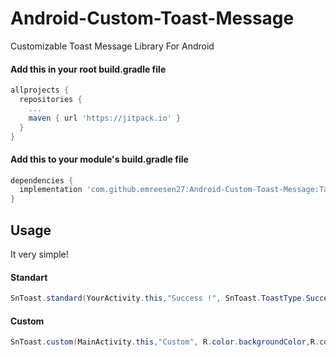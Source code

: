 # Android-Custom-Toast-Message
Customizable Toast Message Library For Android

#### Add this in your root build.gradle file
```gradle
allprojects {
  repositories {
    ...
    maven { url 'https://jitpack.io' }
  }
}
```
#### Add this to your module's build.gradle file
```gradle
dependencies {
  implementation 'com.github.emreesen27:Android-Custom-Toast-Message:Tag'
}
```


## Usage
It very simple!

#### Standart
```java
SnToast.standard(YourActivity.this,"Success !", SnToast.ToastType.Success);
```

#### Custom
```java
SnToast.custom(MainActivity.this,"Custom", R.color.backgroundColor,R.color.textColor, R.drawable.customIcon);
```
